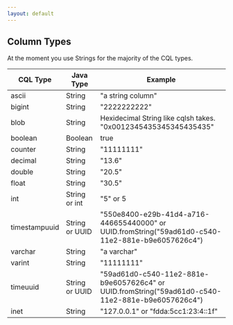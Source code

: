 ```yaml
---
layout: default
---
```

## Column Types

At the moment you use Strings for the majority of the CQL types.


| CQL Type        | Java Type   |  Example  |
| ------------- |---------------| -----|
| ascii         | String | "a string column" |
| bigint        | String      |   "2222222222" |
| blob          | String      |    Hexidecimal String like cqlsh takes. "0x0012345435345345435435" |
| boolean       | Boolean              |   true    |
| counter  | String              |    "11111111"   |
| decimal  |      String         |   "13.6"    |
| double   |        String       |   "20.5"    |
| float    |       String        |    "30.5"   |
| int      |        String or int       |   "5" or 5    |
| timestampuuid     |      String or UUID         |   "550e8400-e29b-41d4-a716-446655440000" or UUID.fromString("59ad61d0-c540-11e2-881e-b9e6057626c4") |
| varchar  |      String         |  "a varchar"     |
| varint   |        String       |    "11111111"   |
| timeuuid |         String or UUID      |   "59ad61d0-c540-11e2-881e-b9e6057626c4" or UUID.fromString("59ad61d0-c540-11e2-881e-b9e6057626c4")    |
| inet     |        String       |   "127.0.0.1" or "fdda:5cc1:23:4::1f"    |
